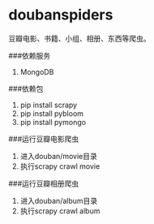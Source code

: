 doubanspiders
=============

豆瓣电影、书籍、小组、相册、东西等爬虫。

###依赖服务
1. MongoDB

###依赖包
1. pip install scrapy
2. pip install pybloom
3. pip install pymongo

###运行豆瓣电影爬虫
1. 进入douban/movie目录
2. 执行scrapy crawl movie

###运行豆瓣相册爬虫
1. 进入douban/album目录
2. 执行scrapy crawl album
